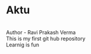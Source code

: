# Aktu
<br> 
Author - Ravi Prakash Verma
<br> 
This is my first git hub repository 
<br> 
Learnig is fun